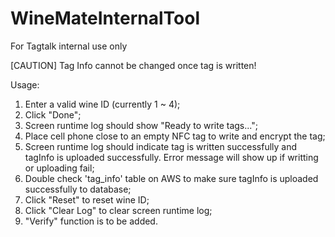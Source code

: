 # WineMateInternalTool
For Tagtalk internal use only

[CAUTION] Tag Info cannot be changed once tag is written!

Usage:

1. Enter a valid wine ID (currently 1 ~ 4);
2. Click "Done";
3. Screen runtime log should show "Ready to write tags...";
4. Place cell phone close to an empty NFC tag to write and encrypt the tag;
5. Screen runtime log should indicate tag is written successfully and tagInfo is uploaded successfully. Error message will show up if writting or uploading fail;
6. Double check 'tag_info' table on AWS to make sure tagInfo is uploaded successfully to database; 
7. Click "Reset" to reset wine ID;
8. Click "Clear Log" to clear screen runtime log;
9. "Verify" function is to be added. 
